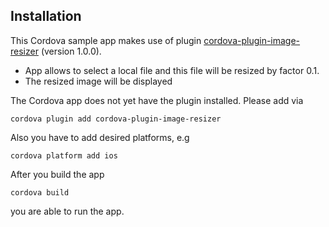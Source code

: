 ## Installation
 This Cordova sample app makes use of plugin [cordova-plugin-image-resizer](https://github.com/wymsee/cordova-imageResizer) (version 1.0.0).
 
 - App allows to select a local file and this file will be resized by factor 0.1.
 - The resized image will be displayed
 
The Cordova app does not yet have the plugin installed. Please add via
 
 ```
cordova plugin add cordova-plugin-image-resizer
```

Also you have to add desired platforms, e.g

 ```
cordova platform add ios
```

After you build the app

 ```
cordova build
```

you are able to run the app. 
